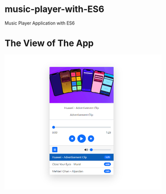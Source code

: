 # music-player-with-ES6

Music Player Application with ES6

# The View of The App

![image](https://github.com/ibrahimusluu/music-player-with-ES6/blob/master/img/App_View.png)

